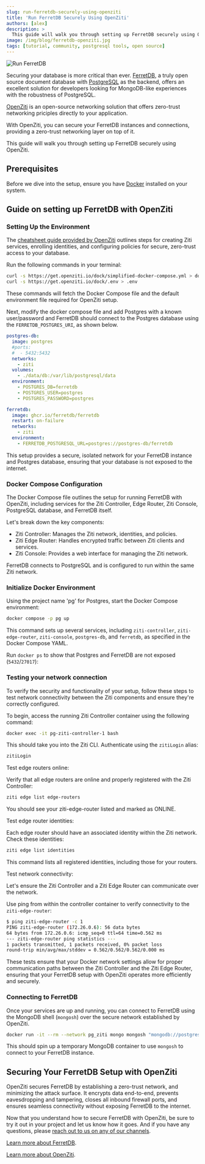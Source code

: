 ```yaml
---
slug: run-ferretdb-securely-using-openziti
title: 'Run FerretDB Securely Using OpenZiti'
authors: [alex]
description: >
  This guide will walk you through setting up FerretDB securely using OpenZiti.
image: /img/blog/ferretdb-openziti.jpg
tags: [tutorial, community, postgresql tools, open source]
---
```


![Run FerretDB ](/img/blog/ferretdb-openziti.jpg)

Securing your database is more critical than ever.
[FerretDB](https://www.ferretdb.com/), a truly open source document database with [PostgreSQL](https://www.postgresql.org/) as the backend, offers an excellent solution for developers looking for MongoDB-like experiences with the robustness of PostgreSQL.

<!--truncate-->

[OpenZiti](https://openziti.io/) is an open-source networking solution that offers zero-trust networking priciples directly to your application.

With OpenZiti, you can secure your FerretDB instances and connections, providing a zero-trust networking layer on top of it.

This guide will walk you through setting up FerretDB securely using OpenZiti.

## Prerequisites

Before we dive into the setup, ensure you have [Docker](https://www.docker.com/) installed on your system.

## Guide on setting up FerretDB with OpenZiti

### Setting Up the Environment

The [cheatsheet guide provided by OpenZiti](https://github.com/openziti/ziti-sdk-jvm/blob/main/samples/jdbc-postgres/cheatsheet.md) outlines steps for creating Ziti services, enrolling identities, and configuring policies for secure, zero-trust access to your database.

Run the following commands in your terminal:

```sh
curl -s https://get.openziti.io/dock/simplified-docker-compose.yml > docker-compose.yml
curl -s https://get.openziti.io/dock/.env > .env
```

These commands will fetch the Docker Compose file and the default environment file required for OpenZiti setup.

Next, modify the docker compose file and add Postgres with a known user/password and FerretDB should connect to the Postgres database using the `FERRETDB_POSTGRES_URI`, as shown below.

```yaml
postgres-db:
  image: postgres
  #ports:
  #  - 5432:5432
  networks:
    - ziti
  volumes:
    - ./data/db:/var/lib/postgresql/data
  environment:
    - POSTGRES_DB=ferretdb
    - POSTGRES_USER=postgres
    - POSTGRES_PASSWORD=postgres

ferretdb:
  image: ghcr.io/ferretdb/ferretdb
  restart: on-failure
  networks:
    - ziti
  environment:
    - FERRETDB_POSTGRESQL_URL=postgres://postgres-db/ferretdb
```

This setup provides a secure, isolated network for your FerretDB instance and Postgres database, ensuring that your database is not exposed to the internet.

### Docker Compose Configuration

The Docker Compose file outlines the setup for running FerretDB with OpenZiti, including services for the Ziti Controller, Edge Router, Ziti Console, PostgreSQL database, and FerretDB itself.

Let's break down the key components:

- Ziti Controller: Manages the Ziti network, identities, and policies.
- Ziti Edge Router: Handles encrypted traffic between Ziti clients and services.
- Ziti Console: Provides a web interface for managing the Ziti network.

FerretDB connects to PostgreSQL and is configured to run within the same Ziti network.

### Initialize Docker Environment

Using the project name 'pg' for Postgres, start the Docker Compose environment:

```sh
docker compose -p pg up
```

This command sets up several services, including `ziti-controller`, `ziti-edge-router`, `ziti-console`, `postgres-db`, and `ferretdb`, as specified in the Docker Compose YAML.

Run `docker ps` to show that Postgres and FerretDB are not exposed (`5432`/`27017`):

### Testing your network connection

To verify the security and functionality of your setup, follow these steps to test network connectivity between the Ziti components and ensure they're correctly configured.

To begin, access the running Ziti Controller container using the following command:

```sh
docker exec -it pg-ziti-controller-1 bash
```

This should take you into the Ziti CLI.
Authenticate using the `zitiLogin` alias:

```sh
zitiLogin
```

Test edge routers online:

Verify that all edge routers are online and properly registered with the Ziti Controller:

```sh
ziti edge list edge-routers
```

You should see your ziti-edge-router listed and marked as ONLINE.

Test edge router identities:

Each edge router should have an associated identity within the Ziti network.
Check these identities:

```sh
ziti edge list identities
```

This command lists all registered identities, including those for your routers.

Test network connectivity:

Let's ensure the Ziti Controller and a Ziti Edge Router can communicate over the network.

Use ping from within the controller container to verify connectivity to the `ziti-edge-router`:

```sh
$ ping ziti-edge-router -c 1
PING ziti-edge-router (172.26.0.6): 56 data bytes
64 bytes from 172.26.0.6: icmp_seq=0 ttl=64 time=0.562 ms
--- ziti-edge-router ping statistics ---
1 packets transmitted, 1 packets received, 0% packet loss
round-trip min/avg/max/stddev = 0.562/0.562/0.562/0.000 ms
```

These tests ensure that your Docker network settings allow for proper communication paths between the Ziti Controller and the Ziti Edge Router, ensuring that your FerretDB setup with OpenZiti operates more efficiently and securely.

### Connecting to FerretDB

Once your services are up and running, you can connect to FerretDB using the MongoDB shell (`mongosh`) over the secure network established by OpenZiti.

```sh
docker run -it --rm --network pg_ziti mongo mongosh "mongodb://postgres:postgres@pg-ferretdb-1:27017/ferretdb?authMechanism=PLAIN"
```

This should spin up a temporary MongoDB container to use `mongosh` to connect to your FerretDB instance.

## Securing Your FerretDB Setup with OpenZiti

OpenZiti secures FerretDB by establishing a zero-trust network, and minimizing the attack surface.
It encrypts data end-to-end, prevents eavesdropping and tampering, closes all inbound firewall ports, and ensures seamless connectivity without exposing FerretDB to the internet.

Now that you understand how to secure FerretDB with OpenZiti, be sure to try it out in your project and let us know how it goes.
And if you have any questions, please [reach out to us on any of our channels](https://docs.ferretdb.io/#community).

[Learn more about FerretDB](https://docs.ferretdb.io/).

[Learn more about OpenZiti](https://openziti.io/docs/learn/introduction/).
